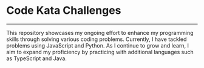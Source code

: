 # Code Kata Challenges
------------
This repository showcases my ongoing effort to enhance my programming skills through solving various coding problems. Currently, I have tackled problems using JavaScript and Python. As I continue to grow and learn, I aim to expand my proficiency by practicing with additional languages such as TypeScript and Java.

